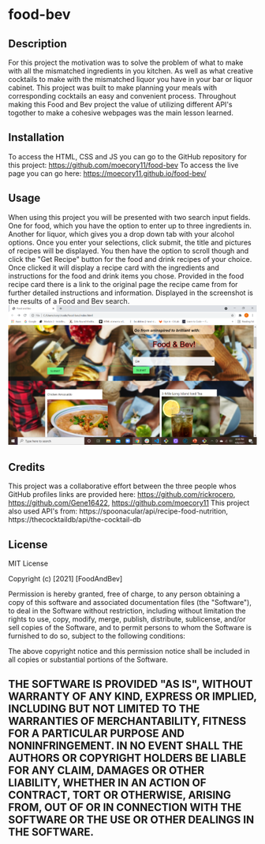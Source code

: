 # food-bev
## Description
For this project the motivation was to solve the problem of what to make with all the mismatched ingredients in you kitchen. As well as what creative cocktails to make with the mismatched liquor you have in your bar or liquor cabinet. This project was built to make planning your meals with corresponding cocktails an easy and convenient process. Throughout making this Food and Bev project the value of utilizing different API's togother to make a cohesive webpages was the main lesson learned.
## Installation
To access the HTML, CSS and JS you can go to the GitHub repository for this project:
https://github.com/moecory11/food-bev
To access the live page you can go here:
https://moecory11.github.io/food-bev/
## Usage
When using this project you will be presented with two search input fields. One for food, which you have the option to enter up to three ingredients in. Another for liquor, which gives you a drop down tab with your alcohol options. Once you enter your selections, click submit, the title and pictures of recipes will be displayed. You then have the option to scroll though and click the "Get Recipe" button for the food and drink recipes of your choice. Once clicked it will display a recipe card with the ingredients and instructions for the food and drink items you chose. Provided in the food recipe card there is a link to the original page the recipe came from for further detailed instructions and information. Displayed in the screenshot is the results of a Food and Bev search.
    ![alt text](assets/images/screenshot.png)

## Credits
This project was a collaborative effort between the three people whos GitHub profiles links are provided here:
https://github.com/rickrocero,
https://github.com/Gene16422,
https://github.com/moecory11
This project also used API's from: 
https://spoonacular/api/recipe-food-nutrition,
https://thecocktaildb/api/the-cocktail-db
## License
MIT License

Copyright (c) [2021] [FoodAndBev]

Permission is hereby granted, free of charge, to any person obtaining a copy
of this software and associated documentation files (the "Software"), to deal
in the Software without restriction, including without limitation the rights
to use, copy, modify, merge, publish, distribute, sublicense, and/or sell
copies of the Software, and to permit persons to whom the Software is
furnished to do so, subject to the following conditions:

The above copyright notice and this permission notice shall be included in all
copies or substantial portions of the Software.

THE SOFTWARE IS PROVIDED "AS IS", WITHOUT WARRANTY OF ANY KIND, EXPRESS OR
IMPLIED, INCLUDING BUT NOT LIMITED TO THE WARRANTIES OF MERCHANTABILITY,
FITNESS FOR A PARTICULAR PURPOSE AND NONINFRINGEMENT. IN NO EVENT SHALL THE
AUTHORS OR COPYRIGHT HOLDERS BE LIABLE FOR ANY CLAIM, DAMAGES OR OTHER
LIABILITY, WHETHER IN AN ACTION OF CONTRACT, TORT OR OTHERWISE, ARISING FROM,
OUT OF OR IN CONNECTION WITH THE SOFTWARE OR THE USE OR OTHER DEALINGS IN THE
SOFTWARE.
---